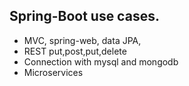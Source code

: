 ## Spring-Boot use cases.
* MVC, spring-web, data JPA, 
* REST put,post,put,delete
* Connection with mysql and mongodb
* Microservices
